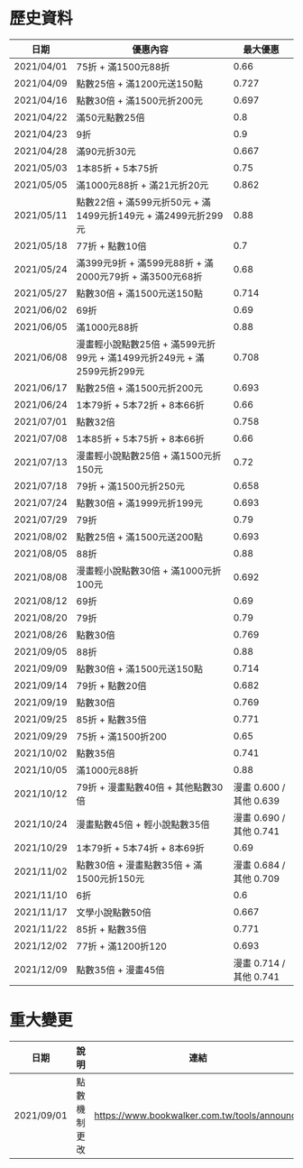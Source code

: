 歷史資料
========

| 日期 | 優惠內容 | 最大優惠 |
| ---- | -------- | -------- |
| 2021/04/01 | 75折 + 滿1500元88折 | 0.66 |
| 2021/04/09 | 點數25倍 + 滿1200元送150點 | 0.727 |
| 2021/04/16 | 點數30倍 + 滿1500元折200元 | 0.697 |
| 2021/04/22 | 滿50元點數25倍 | 0.8 |
| 2021/04/23 | 9折 | 0.9 |
| 2021/04/28 | 滿90元折30元 | 0.667 |
| 2021/05/03 | 1本85折 + 5本75折 | 0.75 |
| 2021/05/05 | 滿1000元88折 + 滿21元折20元 | 0.862 |
| 2021/05/11 | 點數22倍 + 滿599元折50元 + 滿1499元折149元 + 滿2499元折299元 | 0.88 |
| 2021/05/18 | 77折 + 點數10倍 | 0.7 |
| 2021/05/24 | 滿399元9折 + 滿599元88折 + 滿2000元79折 + 滿3500元68折 | 0.68 |
| 2021/05/27 | 點數30倍 + 滿1500元送150點 | 0.714 |
| 2021/06/02 | 69折 | 0.69 |
| 2021/06/05 | 滿1000元88折 | 0.88 |
| 2021/06/08 | 漫畫輕小說點數25倍 + 滿599元折99元 + 滿1499元折249元 + 滿2599元折299元 | 0.708 |
| 2021/06/17 | 點數25倍 + 滿1500元折200元 | 0.693 |
| 2021/06/24 | 1本79折 + 5本72折 + 8本66折 | 0.66 |
| 2021/07/01 | 點數32倍 | 0.758 |
| 2021/07/08 | 1本85折 + 5本75折 + 8本66折 | 0.66 |
| 2021/07/13 | 漫畫輕小說點數25倍 + 滿1500元折150元 | 0.72 |
| 2021/07/18 | 79折 + 滿1500元折250元 | 0.658 |
| 2021/07/24 | 點數30倍 + 滿1999元折199元 | 0.693 |
| 2021/07/29 | 79折 | 0.79 |
| 2021/08/02 | 點數25倍 + 滿1500元送200點 | 0.693 |
| 2021/08/05 | 88折 | 0.88 |
| 2021/08/08 | 漫畫輕小說點數30倍 + 滿1000元折100元 | 0.692 |
| 2021/08/12 | 69折 | 0.69 |
| 2021/08/20 | 79折 | 0.79 |
| 2021/08/26 | 點數30倍 | 0.769 |
| 2021/09/05 | 88折 | 0.88 |
| 2021/09/09 | 點數30倍 + 滿1500元送150點 | 0.714 |
| 2021/09/14 | 79折 + 點數20倍 | 0.682 |
| 2021/09/19 | 點數30倍 | 0.769 |
| 2021/09/25 | 85折 + 點數35倍 | 0.771 |
| 2021/09/29 | 75折 + 滿1500折200 | 0.65 |
| 2021/10/02 | 點數35倍 | 0.741 |
| 2021/10/05 | 滿1000元88折 | 0.88 |
| 2021/10/12 | 79折 + 漫畫點數40倍 + 其他點數30倍 | 漫畫 0.600 / 其他 0.639 |
| 2021/10/24 | 漫畫點數45倍 + 輕小說點數35倍 | 漫畫 0.690 / 其他 0.741 |
| 2021/10/29 | 1本79折 + 5本74折 + 8本69折 | 0.69 |
| 2021/11/02 | 點數30倍 + 漫畫點數35倍 + 滿1500元折150元 | 漫畫 0.684 / 其他 0.709 |
| 2021/11/10 | 6折 | 0.6 |
| 2021/11/17 | 文學小說點數50倍 | 0.667 |
| 2021/11/22 | 85折 + 點數35倍 | 0.771 |
| 2021/12/02 | 77折 + 滿1200折120 | 0.693 |
| 2021/12/09 | 點數35倍 + 漫畫45倍 | 漫畫 0.714 / 其他 0.741 |

重大變更
========

| 日期 | 說明 | 連結 | 連結存檔 |
| ---- | ---- | ---- | -------- |
| 2021/09/01 | 點數機制更改 | https://www.bookwalker.com.tw/tools/announce | [Internet Archive](https://web.archive.org/web/20211121183841/https://www.bookwalker.com.tw/tools/announce) |
